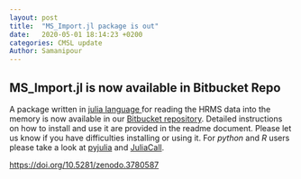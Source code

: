 ```yaml
---
layout: post
title:  "MS_Import.jl package is out"
date:   2020-05-01 18:14:23 +0200
categories: CMSL update
Author: Samanipour
---
```


## MS_Import.jl is now available in Bitbucket Repo

A package written in [julia language ](https://docs.julialang.org/en/v1.0/) for reading the HRMS data into the memory is now available in our [Bitbucket repository](https://bitbucket.org/SSamanipour/ms_import.jl/src/master/). Detailed instructions on how to install and use it are provided in the readme document. Please let us know if you have difficulties installing or using it. For *python* and *R* users please take a look at [pyjulia](https://github.com/JuliaPy/pyjulia) and [JuliaCall](https://cran.r-project.org/web/packages/JuliaCall/index.html).  

https://doi.org/10.5281/zenodo.3780587
